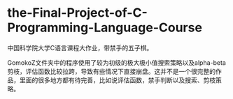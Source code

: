 # the-Final-Project-of-C-Programming-Language-Course
中国科学院大学C语言课程大作业，带禁手的五子棋。

GomokoZ文件夹中的程序使用了较为初级的极大极小值搜索策略以及alpha-beta剪枝，评估函数比较拉跨，导致有些情况下直接崩盘。这并不是一个很完整的作品，里面的很多地方都有待完善，比如说评估函数，禁手判断以及搜索、剪枝策略。

